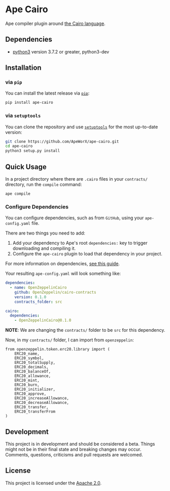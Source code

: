# Ape Cairo

Ape compiler plugin around [the Cairo language](https://github.com/starkware-libs/cairo-lang).

## Dependencies

* [python3](https://www.python.org/downloads) version 3.7.2 or greater, python3-dev

## Installation

### via `pip`

You can install the latest release via [`pip`](https://pypi.org/project/pip/):

```bash
pip install ape-cairo
```

### via `setuptools`

You can clone the repository and use [`setuptools`](https://github.com/pypa/setuptools) for the most up-to-date version:

```bash
git clone https://github.com/ApeWorX/ape-cairo.git
cd ape-cairo
python3 setup.py install
```

## Quick Usage

In a project directory where there are `.cairo` files in your `contracts/` directory, run the `compile` command:

```bash
ape compile
```

### Configure Dependencies

You can configure dependencies, such as from `GitHub`, using your `ape-config.yaml` file.

There are two things you need to add:

1. Add your dependency to Ape's root `dependencies:` key to trigger downloading and compiling it.
2. Configure the `ape-cairo` plugin to load that dependency in your project.

For more information on dependencies, [see this guide](https://docs.apeworx.io/ape/stable/userguides/config.html#dependencies).

Your resulting `ape-config.yaml` will look something like:

```yaml
dependencies:
  - name: OpenZeppelinCairo
    github: OpenZeppelin/cairo-contracts
    version: 0.1.0
    contracts_folder: src

cairo:
  dependencies:
    - OpenZeppelinCairo@0.1.0
```

**NOTE**: We are changing the `contracts/` folder to be `src` for this dependency.

Now, in my `contracts/` folder, I can import from `openzeppelin`:

```cairo
from openzeppelin.token.erc20.library import (
    ERC20_name,
    ERC20_symbol,
    ERC20_totalSupply,
    ERC20_decimals,
    ERC20_balanceOf,
    ERC20_allowance,
    ERC20_mint,
    ERC20_burn,
    ERC20_initializer,
    ERC20_approve,
    ERC20_increaseAllowance,
    ERC20_decreaseAllowance,
    ERC20_transfer,
    ERC20_transferFrom
)
```

## Development

This project is in development and should be considered a beta.
Things might not be in their final state and breaking changes may occur.
Comments, questions, criticisms and pull requests are welcomed.

## License

This project is licensed under the [Apache 2.0](LICENSE).
